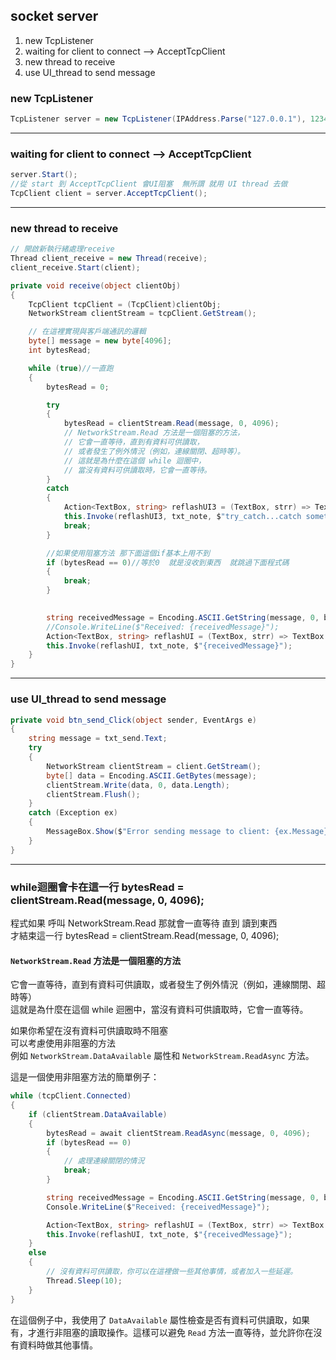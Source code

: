 ## socket server  
1. new TcpListener
2. waiting for client to connect --> AcceptTcpClient
3. new thread to receive 
4. use UI_thread to send message

### new TcpListener
```csharp
TcpListener server = new TcpListener(IPAddress.Parse("127.0.0.1"), 12345);
```

---
### waiting for client to connect --> AcceptTcpClient  
```csharp
server.Start();
//從 start 到 AcceptTcpClient 會UI阻塞  無所謂 就用 UI thread 去做
TcpClient client = server.AcceptTcpClient();
```

---
### new thread to receive
```csharp
// 開啟新執行緒處理receive
Thread client_receive = new Thread(receive);
client_receive.Start(client);
```

```csharp
private void receive(object clientObj)
{
    TcpClient tcpClient = (TcpClient)clientObj;
    NetworkStream clientStream = tcpClient.GetStream();

    // 在這裡實現與客戶端通訊的邏輯
    byte[] message = new byte[4096];
    int bytesRead;

    while (true)//一直跑  
    {
        bytesRead = 0;

        try
        {
            bytesRead = clientStream.Read(message, 0, 4096);
            // NetworkStream.Read 方法是一個阻塞的方法，
            // 它會一直等待，直到有資料可供讀取，
            // 或者發生了例外情況（例如，連線關閉、超時等）。
            // 這就是為什麼在這個 while 迴圈中，
            // 當沒有資料可供讀取時，它會一直等待。
        }
        catch
        {
            Action<TextBox, string> reflashUI3 = (TextBox, strr) => TextBox.Text += strr + "\r\n";
            this.Invoke(reflashUI3, txt_note, $"try_catch...catch something...");
            break;
        }

        //如果使用阻塞方法 那下面這個if基本上用不到
        if (bytesRead == 0)//等於0  就是沒收到東西  就跳過下面程式碼
        {
            break;
        }
            

        string receivedMessage = Encoding.ASCII.GetString(message, 0, bytesRead);
        //Console.WriteLine($"Received: {receivedMessage}");
        Action<TextBox, string> reflashUI = (TextBox, strr) => TextBox.Text += strr + "\r\n";
        this.Invoke(reflashUI, txt_note, $"{receivedMessage}");
    }
}
```

---
### use UI_thread to send message
```csharp
private void btn_send_Click(object sender, EventArgs e)
{
    string message = txt_send.Text;
    try
    {
        NetworkStream clientStream = client.GetStream();
        byte[] data = Encoding.ASCII.GetBytes(message);
        clientStream.Write(data, 0, data.Length);
        clientStream.Flush();
    }
    catch (Exception ex)
    {
        MessageBox.Show($"Error sending message to client: {ex.Message}");
    }
}
```

---
### while迴圈會卡在這一行  bytesRead = clientStream.Read(message, 0, 4096);   
程式如果 呼叫  NetworkStream.Read  那就會一直等待  直到  讀到東西  
才結束這一行 bytesRead = clientStream.Read(message, 0, 4096);  

#### `NetworkStream.Read` 方法是一個阻塞的方法
它會一直等待，直到有資料可供讀取，或者發生了例外情況（例如，連線關閉、超時等）  
這就是為什麼在這個 while 迴圈中，當沒有資料可供讀取時，它會一直等待。

如果你希望在沒有資料可供讀取時不阻塞  
可以考慮使用非阻塞的方法  
例如 `NetworkStream.DataAvailable` 屬性和 `NetworkStream.ReadAsync` 方法。

這是一個使用非阻塞方法的簡單例子：

```csharp
while (tcpClient.Connected)
{
    if (clientStream.DataAvailable)
    {
        bytesRead = await clientStream.ReadAsync(message, 0, 4096);
        if (bytesRead == 0)
        {
            // 處理連線關閉的情況
            break;
        }

        string receivedMessage = Encoding.ASCII.GetString(message, 0, bytesRead);
        Console.WriteLine($"Received: {receivedMessage}");

        Action<TextBox, string> reflashUI = (TextBox, strr) => TextBox.Text += strr + "\r\n";
        this.Invoke(reflashUI, txt_note, $"{receivedMessage}");
    }
    else
    {
        // 沒有資料可供讀取，你可以在這裡做一些其他事情，或者加入一些延遲。
        Thread.Sleep(10);
    }
}
```

在這個例子中，我使用了 `DataAvailable` 屬性檢查是否有資料可供讀取，如果有，才進行非阻塞的讀取操作。這樣可以避免 `Read` 方法一直等待，並允許你在沒有資料時做其他事情。